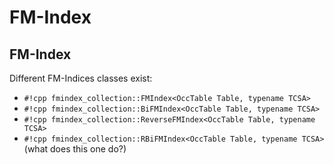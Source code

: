 # FM-Index
## FM-Index
Different FM-Indices classes exist:

- `#!cpp fmindex_collection::FMIndex<OccTable Table, typename TCSA>`
- `#!cpp fmindex_collection::BiFMIndex<OccTable Table, typename TCSA>`
- `#!cpp fmindex_collection::ReverseFMIndex<OccTable Table, typename TCSA>`
- `#!cpp fmindex_collection::RBiFMIndex<OccTable Table, typename TCSA>` (what does this one do?)
